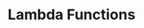 ---
id: lambda
title: Lambda Functions
sidebar_label: Lambda Functions
slug: /esquire/ads_automation/NM/lambda
---